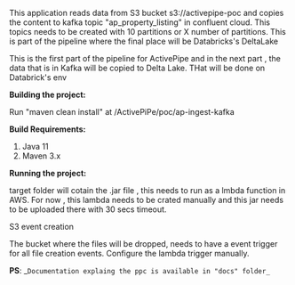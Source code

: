  
 This application reads data from S3 bucket s3://activepipe-poc and copies the content to kafka topic "ap_property_listing" in 
 confluent cloud. This topics needs to be created with 10 partitions or X number of partitions. 
 This is part of the pipeline  where the final place will be Databricks's DeltaLake
 
 This is the first part of the pipeline for ActivePipe and in the next part , the data that is in Kafka will be 
 copied to Delta Lake. THat will be done on Databrick's env
 
 **Building the project:**
 
 Run "maven clean install" at /ActivePiPe/poc/ap-ingest-kafka
 
 **Build Requirements:**
 1. Java 11
 2. Maven 3.x
 
 
 **Running the project:**
 
 target folder will cotain the .jar file , this needs to run as a lmbda function in AWS. For now , this lambda needs
 to be crated manually and this jar needs to be uploaded there with 30 secs timeout. 
 
 S3 event creation
 
 The bucket where the files will be dropped, needs to have a event trigger for all file creation events. Configure the lambda trigger
 manually.
 
 
 **PS**: _`Documentation explaing the ppc is available in "docs" folder_ `
